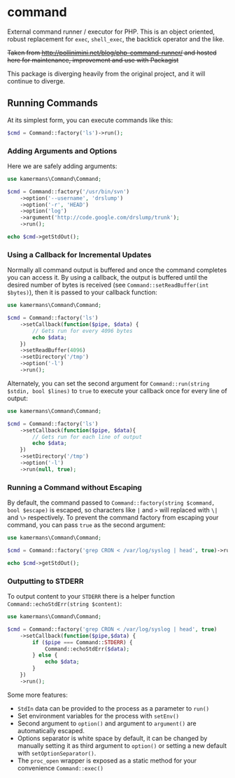 command
=======

External command runner / executor for PHP.  This is an object oriented, robust replacement for `exec`, `shell_exec`, the backtick operator and the like.

~~Taken from http://pollinimini.net/blog/php-command-runner/ and hosted here for maintenance, improvement and use with Packagist~~

This package is diverging heavily from the original project, and it will continue to diverge.

## Running Commands

At its simplest form, you can execute commands like this:

```php
$cmd = Command::factory('ls')->run();
```

### Adding Arguments and Options

Here we are safely adding arguments:

```php
use kamermans\Command\Command;

$cmd = Command::factory('/usr/bin/svn')
    ->option('--username', 'drslump')
    ->option('-r', 'HEAD')
    ->option('log')
    ->argument('http://code.google.com/drslump/trunk');
    ->run();

echo $cmd->getStdOut();
```

### Using a Callback for Incremental Updates
Normally all command output is buffered and once the command completes you can access it.  By using a callback, the output is buffered until the desired number of bytes is received (see `Command::setReadBuffer(int $bytes)`), then it is passed to your callback function:

```php
use kamermans\Command\Command;

$cmd = Command::factory('ls')
    ->setCallback(function($pipe, $data) {
        // Gets run for every 4096 bytes
        echo $data;
    })
    ->setReadBuffer(4096)
    ->setDirectory('/tmp')
    ->option('-l')
    ->run();
```

Alternately, you can set the second argument for `Command::run(string $stdin, bool $lines)` to `true` to execute your callback once for every line of output:

```php
use kamermans\Command\Command;

$cmd = Command::factory('ls')
    ->setCallback(function($pipe, $data){
        // Gets run for each line of output
        echo $data;
    })
    ->setDirectory('/tmp')
    ->option('-l')
    ->run(null, true);
```

### Running a Command without Escaping
By default, the command passed to `Command::factory(string $command, bool $escape)` is escaped, so characters like `|` and `>` will replaced with `\|` and `\>` respectively.  To prevent the command factory from escaping your command, you can pass `true` as the second argument:

```php
use kamermans\Command\Command;

$cmd = Command::factory('grep CRON < /var/log/syslog | head', true)->run();

echo $cmd->getStdOut();
```

### Outputting to STDERR
To output content to your `STDERR` there is a helper function `Command::echoStdErr(string $content)`:

```php
use kamermans\Command\Command;

$cmd = Command::factory('grep CRON < /var/log/syslog | head', true)
    ->setCallback(function($pipe,$data) {
        if ($pipe === Command::STDERR) {
            Command::echoStdErr($data);
        } else {
            echo $data;
        }
    })
    ->run();
```


Some more features:
 - `StdIn` data can be provided to the process as a parameter to `run()`
 - Set environment variables for the process with `setEnv()`
 - Second argument to `option()` and argument to `argument()` are automatically escaped.
 - Options separator is white space by default, it can be changed by manually setting it as third argument to `option()` or setting a new default with `setOptionSeparator()`.
 - The `proc_open` wrapper is exposed as a static method for your convenience `Command::exec()`
